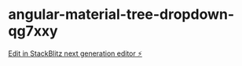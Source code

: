 # angular-material-tree-dropdown-qg7xxy

[Edit in StackBlitz next generation editor ⚡️](https://stackblitz.com/~/github.com/Tomes0/angular-material-tree-dropdown-qg7xxy)